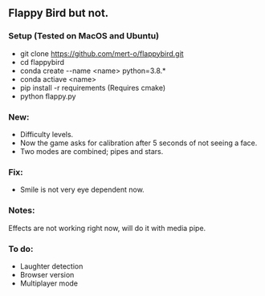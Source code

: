 ## Flappy Bird but not.


### Setup (Tested on MacOS and Ubuntu)

- git clone https://github.com/mert-o/flappybird.git  
- cd flappybird  
- conda create --name \<name\> python=3.8.*  
- conda actiave \<name\>  
- pip install -r requirements (Requires cmake)  
- python flappy.py  


### New:  
- Difficulty levels.  
- Now the game asks for calibration after 5 seconds of not seeing a face.  
- Two modes are combined; pipes and stars.  


### Fix:  
- Smile is not very eye dependent now.  


### Notes:  
Effects are not working right now, will do it with media pipe.  

### To do:
- Laughter detection
- Browser version  
- Multiplayer mode

